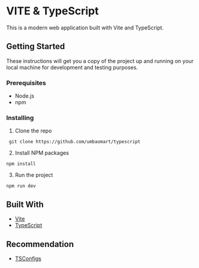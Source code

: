 # VITE & TypeScript

This is a modern web application built with Vite and TypeScript.

## Getting Started

These instructions will get you a copy of the project up and running on your local machine for development and testing purposes.

### Prerequisites

- Node.js
- npm

### Installing

1. Clone the repo
```
 git clone https://github.com/umbaomart/typescript
```

2. Install NPM packages
```
npm install
```

3. Run the project
```
npm run dev
```

## Built With

- [Vite](https://vitejs.dev/)
- [TypeScript](https://www.typescriptlang.org/)

## Recommendation

- [TSConfigs](https://github.com/tsconfig/bases)
